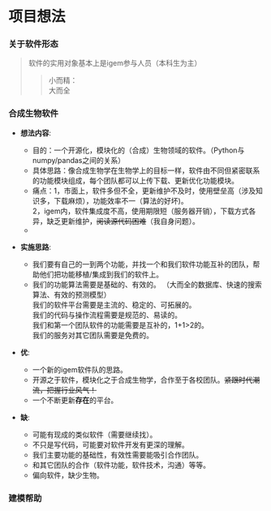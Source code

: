 # 项目想法
### 关于软件形态
>软件的实用对象基本上是igem参与人员（本科生为主）   
>> 小而精：  
>> 大而全
### 合成生物软件
+ __想法内容__:
    - 目的：一个开源化，模块化的（合成）生物领域的软件。（Python与numpy/pandas之间的关系）
    - 具体思路：像合成生物学在生物学上的目标一样，软件由不同但紧密联系的功能模块组成，每个团队都可以上传下载、更新优化功能模块。
    - 痛点：1，市面上，软件多但不全，更新维护不及时，使用壁垒高（涉及知识多，下载麻烦），功能效率不一（算法的好坏)。  
      2，igem内，软件集成度不高，使用期限短（服务器开销），下载方式各异，缺乏更新维护，~~阅读源代码困难~~（我自身问题）。
    -     
    
+ __实施思路__:
    - 我们要有自己的一到两个功能，并找一个和我们软件功能互补的团队，帮助他们把功能移植/集成到我们的软件上。
    - 我们的功能算法需要是基础的、有效的。 （大而全的数据库、快速的搜索算法、有效的预测模型）  
    我们的软件平台需要是主流的、稳定的、可拓展的。  
    我们的代码与操作流程需要是规范的、易读的。  
    我们和第一个团队软件的功能需要是互补的，1+1>2的。  
    我们的服务对其它团队需要是免费的。

+ __优__:
    - 一个新的igem软件队的思路。
    - 开源之于软件，模块化之于合成生物学，合作至于各校团队。~~紧跟时代潮流，把握行业风气！~~
    - 一个不断更新**存在**的平台。
+ __缺__:
    - 可能有现成的类似软件（需要继续找）。
    - 不只是写代码，可能要对软件开发有更深的理解。
    - 我们主要功能的基础性，有效性需要能吸引合作团队。
    - 和其它团队的合作（软件功能，软件技术，沟通）等等。
    - 偏向软件，缺少生物。
    
### 建模帮助

